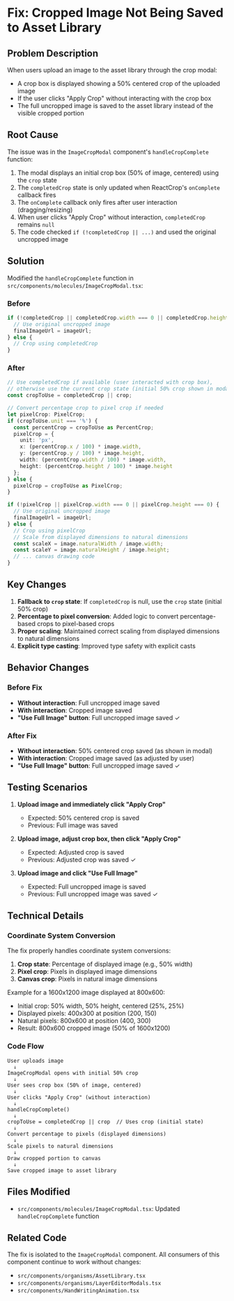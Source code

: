 # Fix: Cropped Image Not Being Saved to Asset Library

## Problem Description

When users upload an image to the asset library through the crop modal:
- A crop box is displayed showing a 50% centered crop of the uploaded image
- If the user clicks "Apply Crop" without interacting with the crop box
- The full uncropped image is saved to the asset library instead of the visible cropped portion

## Root Cause

The issue was in the `ImageCropModal` component's `handleCropComplete` function:

1. The modal displays an initial crop box (50% of image, centered) using the `crop` state
2. The `completedCrop` state is only updated when ReactCrop's `onComplete` callback fires
3. The `onComplete` callback only fires after user interaction (dragging/resizing)
4. When user clicks "Apply Crop" without interaction, `completedCrop` remains `null`
5. The code checked `if (!completedCrop || ...)` and used the original uncropped image

## Solution

Modified the `handleCropComplete` function in `src/components/molecules/ImageCropModal.tsx`:

### Before
```typescript
if (!completedCrop || completedCrop.width === 0 || completedCrop.height === 0) {
  // Use original uncropped image
  finalImageUrl = imageUrl;
} else {
  // Crop using completedCrop
}
```

### After
```typescript
// Use completedCrop if available (user interacted with crop box),
// otherwise use the current crop state (initial 50% crop shown in modal)
const cropToUse = completedCrop || crop;

// Convert percentage crop to pixel crop if needed
let pixelCrop: PixelCrop;
if (cropToUse.unit === '%') {
  const percentCrop = cropToUse as PercentCrop;
  pixelCrop = {
    unit: 'px',
    x: (percentCrop.x / 100) * image.width,
    y: (percentCrop.y / 100) * image.height,
    width: (percentCrop.width / 100) * image.width,
    height: (percentCrop.height / 100) * image.height
  };
} else {
  pixelCrop = cropToUse as PixelCrop;
}

if (!pixelCrop || pixelCrop.width === 0 || pixelCrop.height === 0) {
  // Use original uncropped image
  finalImageUrl = imageUrl;
} else {
  // Crop using pixelCrop
  // Scale from displayed dimensions to natural dimensions
  const scaleX = image.naturalWidth / image.width;
  const scaleY = image.naturalHeight / image.height;
  // ... canvas drawing code
}
```

## Key Changes

1. **Fallback to `crop` state**: If `completedCrop` is null, use the `crop` state (initial 50% crop)
2. **Percentage to pixel conversion**: Added logic to convert percentage-based crops to pixel-based crops
3. **Proper scaling**: Maintained correct scaling from displayed dimensions to natural dimensions
4. **Explicit type casting**: Improved type safety with explicit casts

## Behavior Changes

### Before Fix
- **Without interaction**: Full uncropped image saved
- **With interaction**: Cropped image saved
- **"Use Full Image" button**: Full uncropped image saved ✓

### After Fix
- **Without interaction**: 50% centered crop saved (as shown in modal)
- **With interaction**: Cropped image saved (as adjusted by user)
- **"Use Full Image" button**: Full uncropped image saved ✓

## Testing Scenarios

1. **Upload image and immediately click "Apply Crop"**
   - Expected: 50% centered crop is saved
   - Previous: Full image was saved

2. **Upload image, adjust crop box, then click "Apply Crop"**
   - Expected: Adjusted crop is saved
   - Previous: Adjusted crop was saved ✓

3. **Upload image and click "Use Full Image"**
   - Expected: Full uncropped image is saved
   - Previous: Full uncropped image was saved ✓

## Technical Details

### Coordinate System Conversion

The fix properly handles coordinate system conversions:

1. **Crop state**: Percentage of displayed image (e.g., 50% width)
2. **Pixel crop**: Pixels in displayed image dimensions
3. **Canvas crop**: Pixels in natural image dimensions

Example for a 1600x1200 image displayed at 800x600:
- Initial crop: 50% width, 50% height, centered (25%, 25%)
- Displayed pixels: 400x300 at position (200, 150)
- Natural pixels: 800x600 at position (400, 300)
- Result: 800x600 cropped image (50% of 1600x1200)

### Code Flow

```
User uploads image
  ↓
ImageCropModal opens with initial 50% crop
  ↓
User sees crop box (50% of image, centered)
  ↓
User clicks "Apply Crop" (without interaction)
  ↓
handleCropComplete()
  ↓
cropToUse = completedCrop || crop  // Uses crop (initial state)
  ↓
Convert percentage to pixels (displayed dimensions)
  ↓
Scale pixels to natural dimensions
  ↓
Draw cropped portion to canvas
  ↓
Save cropped image to asset library
```

## Files Modified

- `src/components/molecules/ImageCropModal.tsx`: Updated `handleCropComplete` function

## Related Code

The fix is isolated to the `ImageCropModal` component. All consumers of this component continue to work without changes:

- `src/components/organisms/AssetLibrary.tsx`
- `src/components/organisms/LayerEditorModals.tsx`
- `src/components/HandWritingAnimation.tsx`

